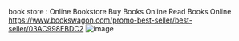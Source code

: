 book store : Online Bookstore Buy Books Online Read Books Online
https://www.bookswagon.com/promo-best-seller/best-seller/03AC998EBDC2
![image](https://github.com/user-attachments/assets/aa870a55-c392-4d4d-9a2e-e8b40883de4e)
